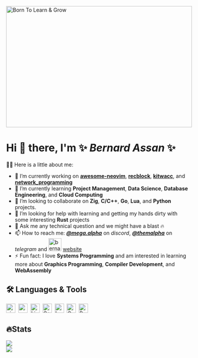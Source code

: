 <img src="https://github.com/Ultra-Code/Ultra-Code/assets/22438427/8ff0705a-65dd-4197-81b5-b8ffd2befe0c" alt="Born To Learn & Grow" height="330" width="100%">

# Hi 👋 there, I'm ✨ _Bernard Assan_ ✨

👨‍💻 Here is a little about me:

- 🔭 I’m currently working on [**awesome-neovim**](https://github.com/Ultra-Code/awesome-neovim), [**recblock**](https://github.com/Ultra-Code/recblock), [**kitwacc**](https://github.com/Ultra-Code/kitwacc), and [**network_programming**](https://github.com/Ultra-Code/network_programming)
- 🌱 I’m currently learning **Project Management**, **Data Science**, **Database Engineering**, and **Cloud Computing**
- 👯 I’m looking to collaborate on **Zig**, **C/C++**, **Go**, **Lua**, and **Python** projects. 
- 🤔 I’m looking for help with learning and getting my hands dirty with some interesting **Rust** projects
- 💬 Ask me any technical question and we might have a blast 🔥
- 📫 How to reach me: [**_@mega.alpha_**](https://discord.com/users/760132467931217921) on _discord_, [**_@themalpha_**](https://t.me/themalpha) on _telegram_ and <img src="https://github.com/Ultra-Code/Ultra-Code/assets/22438427/83e40bf1-07f0-4d59-b60e-ba0d085be735" alt="bernardassan.me" height="35"/> [website](https://rebrand.ly/BernardAssan)
- ⚡ Fun fact: I love **Systems Programming** and am interested in learning more about **Graphics Programming**, **Compiler Development**, and **WebAssembly**

## 🛠️ Languages & Tools
<div>
<img src="https://github.com/Ultra-Code/Ultra-Code/assets/22438427/2b7a3b75-32aa-4da4-a317-7c526c53a830" alt="zig" height="25"/>&nbsp;
<img src="https://github.com/Ultra-Code/Ultra-Code/assets/22438427/6318b606-5568-4d3a-86fe-61f3e5c50fc5" alt="c" height="25"/>&nbsp;
<img src="https://github.com/Ultra-Code/Ultra-Code/assets/22438427/aebb34ad-14dc-47ee-8903-9de6fc2ad3d2" alt="Linux" height="25"/>&nbsp;
<img src="https://github.com/Ultra-Code/Ultra-Code/assets/22438427/155d5c06-3b6e-41fb-b760-c687c3116864" alt="C++" height="25"/>&nbsp;
<img src="https://github.com/Ultra-Code/Ultra-Code/assets/22438427/634c9d8b-3d2f-4451-b1d0-ac3baf3570f0" alt="Lua" height="25"/>&nbsp;
<img src="https://github.com/Ultra-Code/Ultra-Code/assets/22438427/b74313d4-3f89-48f4-8979-8b0245155ff7" alt="Go" height="25"/>&nbsp;
<img src="https://github.com/Ultra-Code/Ultra-Code/assets/22438427/bacae497-c3dc-4242-90af-6edbac71aaf7" alt="Python" height="25"/>
 </div>
 
## 🔥Stats

<div>
<picture>
  <source
    srcset="https://github-readme-stats.vercel.app/api/top-langs?username=Ultra-Code&show_icons=true&theme=dark"
    media="(prefers-color-scheme: dark)"
  />
  <source
    srcset="https://github-readme-stats.vercel.app/api/top-langs?username=Ultra-Code&show_icons=true"
    media="(prefers-color-scheme: light), (prefers-color-scheme: no-preference)"
  />
  <img src="https://github-readme-stats.vercel.app/api/top-langs?username=Ultra-Code&show_icons=true" />
</picture>
</div>

<div>
<picture>
  <source
    srcset="https://github-readme-stats.vercel.app/api?username=Ultra-Code&show_icons=true&theme=dark"
    media="(prefers-color-scheme: dark)"
  />
  <source
    srcset="https://github-readme-stats.vercel.app/api?username=Ultra-Code&show_icons=true"
    media="(prefers-color-scheme: light), (prefers-color-scheme: no-preference)"
  />
  <img src="https://github-readme-stats.vercel.app/api?username=Ultra-Code&show_icons=true" />
</picture>
</div>
